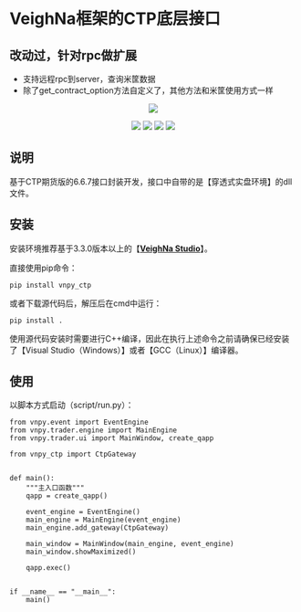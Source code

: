 # VeighNa框架的CTP底层接口
## 改动过，针对rpc做扩展
- 支持远程rpc到server，查询米筐数据
- 除了get_contract_option方法自定义了，其他方法和米筐使用方式一样

<p align="center">
  <img src ="https://vnpy.oss-cn-shanghai.aliyuncs.com/vnpy-logo.png"/>
</p>

<p align="center">
    <img src ="https://img.shields.io/badge/version-6.6.7.0-blueviolet.svg"/>
    <img src ="https://img.shields.io/badge/platform-windows|linux-yellow.svg"/>
    <img src ="https://img.shields.io/badge/python-3.7|3.8|3.9|3.10-blue.svg" />
    <img src ="https://img.shields.io/github/license/vnpy/vnpy.svg?color=orange"/>
</p>

## 说明

基于CTP期货版的6.6.7接口封装开发，接口中自带的是【穿透式实盘环境】的dll文件。

## 安装

安装环境推荐基于3.3.0版本以上的【[**VeighNa Studio**](https://www.vnpy.com)】。

直接使用pip命令：

```
pip install vnpy_ctp
```


或者下载源代码后，解压后在cmd中运行：

```
pip install .
```

使用源代码安装时需要进行C++编译，因此在执行上述命令之前请确保已经安装了【Visual Studio（Windows）】或者【GCC（Linux）】编译器。

## 使用

以脚本方式启动（script/run.py）：

```
from vnpy.event import EventEngine
from vnpy.trader.engine import MainEngine
from vnpy.trader.ui import MainWindow, create_qapp

from vnpy_ctp import CtpGateway


def main():
    """主入口函数"""
    qapp = create_qapp()

    event_engine = EventEngine()
    main_engine = MainEngine(event_engine)
    main_engine.add_gateway(CtpGateway)
    
    main_window = MainWindow(main_engine, event_engine)
    main_window.showMaximized()

    qapp.exec()


if __name__ == "__main__":
    main()
```
